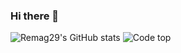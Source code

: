### Hi there 👋

![Remag29's GitHub stats](https://github-readme-stats.vercel.app/api?username=remag29&show_icons=true&theme=tokyonight)
![Code top](https://github-readme-stats.vercel.app/api/top-langs/?username=remag29&layout=compact&theme=gotham&hide_border=true&&count_private=true&include_all_commits=true&layout=compact&langs_count=4)


<!--
**Remag29/Remag29** is a ✨ _special_ ✨ repository because its `README.md` (this file) appears on your GitHub profile.

Here are some ideas to get you started:

- 🔭 I’m currently working on ...
- 🌱 I’m currently learning ...
- 👯 I’m looking to collaborate on ...
- 🤔 I’m looking for help with ...
- 💬 Ask me about ...
- 📫 How to reach me: ...
- 😄 Pronouns: ...
- ⚡ Fun fact: ...
-->
